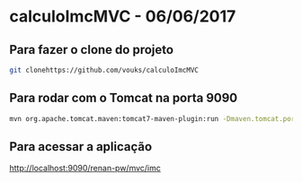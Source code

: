 # calculoImcMVC - 06/06/2017


## Para fazer o clone do projeto

```bash
git clonehttps://github.com/vouks/calculoImcMVC
```

## Para rodar com o Tomcat na porta 9090

```bash
mvn org.apache.tomcat.maven:tomcat7-maven-plugin:run -Dmaven.tomcat.port=9090
```

## Para acessar a aplicação

[http://localhost:9090/renan-pw/mvc/imc](http://localhost:9090/renan-pw/mvc/imc)
